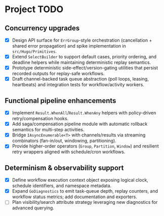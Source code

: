 # Project TODO

## Concurrency upgrades

- [x] Design API surface for `ErrGroup`-style orchestration (cancellation + shared error propagation) and spike implementation in `src/Hugo/Primitives`.
- [x] Extend `SelectBuilder` to support default cases, priority ordering, and deadline helpers while maintaining deterministic replay semantics.
- [x] Prototype deterministic side-effect/version-gating utilities that persist recorded outputs for replay-safe workflows.
- [x] Draft channel-backed task queue abstraction (poll loops, leasing, heartbeats) and integration tests for workflow/activity workers.

## Functional pipeline enhancements

- [x] Implement `Result.WhenAll`/`Result.WhenAny` helpers with policy-driven retry/compensation hooks.
- [x] Add saga/compensation pipeline module with automatic rollback semantics for multi-step activities.
- [x] Bridge `IAsyncEnumerable<T>` with channels/results via streaming combinators (fan-in/out, windowing, partitioning).
- [x] Provide higher-order operators (`Group`, `Partition`, `Window`) and resilient retry wrappers aligned with schedule/cron workflows.

## Determinism & observability support

- [x] Define workflow execution context object exposing logical clock, schedule identifiers, and namespace metadata.
- [x] Expand `GoDiagnostics` to emit task-queue depth, replay counters, and workflow status metrics; add documentation and exporters.
- [ ] Plan visibility/search attribute strategy leveraging new diagnostics for advanced querying.
